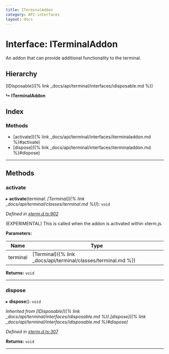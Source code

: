 ```yaml
---
title: ITerminalAddon
category: API-interfaces
layout: docs
---
```



# Interface: ITerminalAddon

An addon that can provide additional functionality to the terminal.

## Hierarchy

 [IDisposable]({% link _docs/api/terminal/interfaces/idisposable.md %})

**↳ ITerminalAddon**

## Index

### Methods

* [activate]({% link _docs/api/terminal/interfaces/iterminaladdon.md %}#activate)
* [dispose]({% link _docs/api/terminal/interfaces/iterminaladdon.md %}#dispose)

---

## Methods

<a id="activate"></a>

###  activate

▸ **activate**(terminal: *[Terminal]({% link _docs/api/terminal/classes/terminal.md %})*): `void`

*Defined in [xterm.d.ts:902](https://github.com/xtermjs/xterm.js/blob/3.14.0/typings/xterm.d.ts#L902)*

(EXPERIMENTAL) This is called when the addon is activated within xterm.js.

**Parameters:**

| Name | Type |
| ------ | ------ |
| terminal | [Terminal]({% link _docs/api/terminal/classes/terminal.md %}) |

**Returns:** `void`

___
<a id="dispose"></a>

###  dispose

▸ **dispose**(): `void`

*Inherited from [IDisposable]({% link _docs/api/terminal/interfaces/idisposable.md %}).[dispose]({% link _docs/api/terminal/interfaces/idisposable.md %}#dispose)*

*Defined in [xterm.d.ts:307](https://github.com/xtermjs/xterm.js/blob/3.14.0/typings/xterm.d.ts#L307)*

**Returns:** `void`

___

